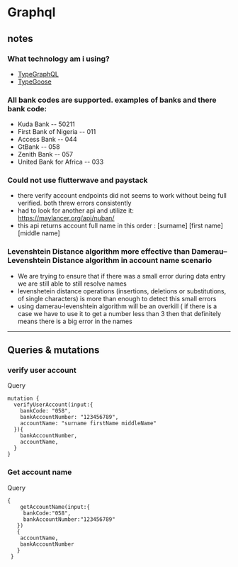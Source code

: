 # Graphql 

## notes

### What technology am i using?
* [TypeGraphQL](https://typegraphql.com/)
* [TypeGoose](https://typegoose.github.io/typegoose/)

### All bank codes are supported. examples of banks and there bank code:  
* Kuda Bank -- 50211
* First Bank of Nigeria -- 011
* Access Bank -- 044
* GtBank -- 058
* Zenith Bank -- 057
* United Bank for Africa -- 033

### Could not use flutterwave and paystack
* there verify account endpoints did not seems to work without being full verified. both threw errors consistently
* had to look for another api and utilize it: https://maylancer.org/api/nuban/
* this api returns account full name in this order : [surname] [first name] [middle name]

###  Levenshtein Distance algorithm more effective than Damerau–Levenshtein Distance algorithm in account name scenario 
* We are trying to ensure that if there was a small error during data entry we are still able to still resolve names 
* levenshetein distance operations (insertions, deletions or substitutions, of single characters) is more than enough to detect this small errors 
* using damerau-levenshtein algorithm will be an overkill ( if there is a case we have to use it to get a number less than 3 then that definitely means there is a big error in the names 

---

## Queries & mutations


###  verify user account
Query
```
mutation {
  verifyUserAccount(input:{
    bankCode: "058",
    bankAccountNumber: "123456789",
    accountName: "surname firstName middleName"
  }){
    bankAccountNumber,
    accountName,
  }
}
```

### Get account name 
Query
```
{
    getAccountName(input:{
     bankCode:"058",
     bankAccountNumber:"123456789"
   })
   {
    accountName,
    bankAccountNumber
   }
 }
```





